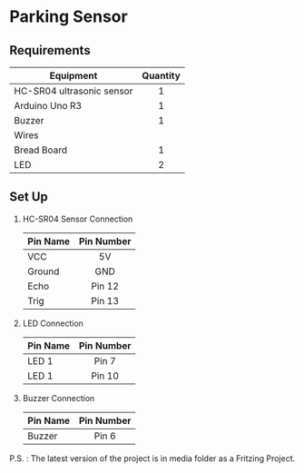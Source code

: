 # Parking  Sensor 

## Requirements

| Equipment | Quantity |
|---|:-:|
| HC-SR04 ultrasonic sensor | 1 |
| Arduino Uno R3 | 1 |
| Buzzer | 1 |
| Wires | |
| Bread Board | 1 |
| LED | 2 |


## Set Up

1. HC-SR04 Sensor Connection
 
    | Pin Name | Pin Number |
    |---|:-:|
    | VCC | 5V |
    | Ground | GND |
    | Echo | Pin 12|
    | Trig | Pin 13|

2. LED Connection
 
    | Pin Name | Pin Number |
    |--- |:-:|
    | LED 1 | Pin 7 |
    | LED 1 | Pin 10 |

3. Buzzer Connection
 
    | Pin Name | Pin Number |
    |---|:-:|
    | Buzzer| Pin 6 |

P.S. : The latest version of the project is in media folder as a Fritzing Project.
